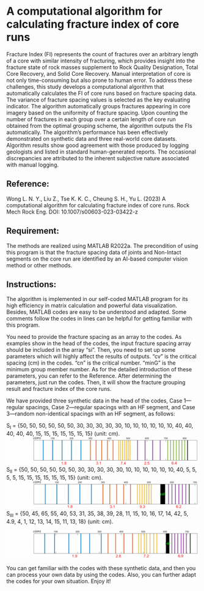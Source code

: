 # A computational algorithm for calculating fracture index of core runs
Fracture Index (FI) represents the count of fractures over an arbitrary length of a core with similar intensity of fracturing, which provides insight into the fracture state of rock masses supplement to Rock Quality Designation, Total Core Recovery, and Solid Core Recovery. Manual interpretation of core is not only time-consuming but also prone to human error. To address these challenges, this study develops a computational algorithm that automatically calculates the FI of core runs based on fracture spacing data. The variance of fracture spacing values is selected as the key evaluating indicator. The algorithm automatically groups fractures appearing in core imagery based on the uniformity of fracture spacing. Upon counting the number of fractures in each group over a certain length of core run obtained from the optimal grouping scheme, the algorithm outputs the FIs automatically. The algorithm’s performance has been effectively demonstrated on synthetic data and three real-world core datasets. Algorithm results show good agreement with those produced by logging geologists and listed in standard human-generated reports. The occasional discrepancies are attributed to the inherent subjective nature associated with manual logging.
## Reference:
Wong L. N. Y., Liu Z., Tse K. K. C., Cheung S. H., Yu L. (2023) A computational algorithm for calculating fracture index of core runs. Rock Mech Rock Eng. DOI: 10.1007/s00603-023-03422-z
## Requirement:
The methods are realized using MATLAB R2022a. The precondition of using this program is that the fracture spacing data of joints and Non-Intact segments on the core run are identified by an AI-based computer vision method or other methods.
## Instructions:
The algorithm is implemented in our self-coded MATLAB program for its high efficiency in matrix calculation and powerful data visualization. Besides, MATLAB codes are easy to be understood and adapted. Some comments follow the codes in lines can be helpful for getting familiar with this program.

You need to provide the fracture spacing as an array to the codes. As examples show in the head of the codes, the input fracture spacing array should be included in the array “si”. Then, you need to set up some parameters which will highly affect the results of outputs. “cv” is the critical spacing (cm) in the codes. “cn” is the critical number. “minG” is the minimum group member number. As for the detailed introduction of these parameters, you can refer to the Reference. After determining the parameters, just run the codes. Then, it will show the fracture grouping result and fracture index of the core runs.

We have provided three synthetic data in the head of the codes, Case 1—regular spacings, Case 2—regular spacings with an HF segment, and Case 3—random non-identical spacings with an HF segment, as follows:

S<sub>I</sub> = {50, 50, 50, 50, 50, 50, 30, 30, 30, 30, 30, 10, 10, 10, 10, 10, 10, 40, 40, 40, 40, 40, 15, 15, 15, 15, 15, 15, 15} (unit: cm).
![This is an image](https://github.com/zihanliuHKUDES/Fracture-Index-Calculation/blob/main/regular.svg)
S<sub>II</sub> = {50, 50, 50, 50, 50, 50, 30, 30, 30, 30, 30, 10, 10, 10, 10, 10, 10, 40, 5, 5, 5, 5, 15, 15, 15, 15, 15, 15, 15} (unit: cm).
![This is an image](https://github.com/zihanliuHKUDES/Fracture-Index-Calculation/blob/main/regular%20with%20HF.svg)
S<sub>III</sub> = {50, 45, 65, 55, 40, 53, 31, 35, 38, 39, 28, 11, 15, 10, 16, 17, 14, 42, 5, 4.9, 4, 1, 12, 13, 14, 15, 11, 13, 18} (unit: cm).

![This is an image](https://github.com/zihanliuHKUDES/Fracture-Index-Calculation/blob/main/random.svg)

You can get familiar with the codes with these synthetic data, and then you can process your own data by using the codes. Also, you can further adapt the codes for your own situation. Enjoy it!
